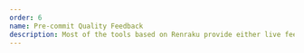 ```yaml
---
order: 6
name: Pre-commit Quality Feedback
description: Most of the tools based on Renraku provide either live feedaback as-you-program or an on-demand analysis. We need a quality feedback that works during a commit process: when a developer is about to commit new changes the tool would tell him whether new critiques appeared. Then we can shift the rules such as "Uncategorized Method" or "Uncommented Class" from live feed to pre-commit feedback.
---
```


